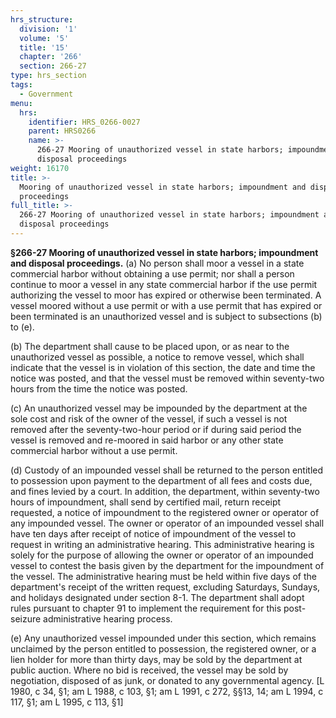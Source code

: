```yaml
---
hrs_structure:
  division: '1'
  volume: '5'
  title: '15'
  chapter: '266'
  section: 266-27
type: hrs_section
tags:
  - Government
menu:
  hrs:
    identifier: HRS_0266-0027
    parent: HRS0266
    name: >-
      266-27 Mooring of unauthorized vessel in state harbors; impoundment and
      disposal proceedings
weight: 16170
title: >-
  Mooring of unauthorized vessel in state harbors; impoundment and disposal
  proceedings
full_title: >-
  266-27 Mooring of unauthorized vessel in state harbors; impoundment and
  disposal proceedings
---
```

**§266-27 Mooring of unauthorized vessel in state harbors; impoundment and disposal proceedings.** (a) No person shall moor a vessel in a state commercial harbor without obtaining a use permit; nor shall a person continue to moor a vessel in any state commercial harbor if the use permit authorizing the vessel to moor has expired or otherwise been terminated. A vessel moored without a use permit or with a use permit that has expired or been terminated is an unauthorized vessel and is subject to subsections (b) to (e).

(b) The department shall cause to be placed upon, or as near to the unauthorized vessel as possible, a notice to remove vessel, which shall indicate that the vessel is in violation of this section, the date and time the notice was posted, and that the vessel must be removed within seventy-two hours from the time the notice was posted.

(c) An unauthorized vessel may be impounded by the department at the sole cost and risk of the owner of the vessel, if such a vessel is not removed after the seventy-two-hour period or if during said period the vessel is removed and re-moored in said harbor or any other state commercial harbor without a use permit.

(d) Custody of an impounded vessel shall be returned to the person entitled to possession upon payment to the department of all fees and costs due, and fines levied by a court. In addition, the department, within seventy-two hours of impoundment, shall send by certified mail, return receipt requested, a notice of impoundment to the registered owner or operator of any impounded vessel. The owner or operator of an impounded vessel shall have ten days after receipt of notice of impoundment of the vessel to request in writing an administrative hearing. This administrative hearing is solely for the purpose of allowing the owner or operator of an impounded vessel to contest the basis given by the department for the impoundment of the vessel. The administrative hearing must be held within five days of the department's receipt of the written request, excluding Saturdays, Sundays, and holidays designated under section 8-1\. The department shall adopt rules pursuant to chapter 91 to implement the requirement for this post-seizure administrative hearing process.

(e) Any unauthorized vessel impounded under this section, which remains unclaimed by the person entitled to possession, the registered owner, or a lien holder for more than thirty days, may be sold by the department at public auction. Where no bid is received, the vessel may be sold by negotiation, disposed of as junk, or donated to any governmental agency. [L 1980, c 34, §1; am L 1988, c 103, §1; am L 1991, c 272, §§13, 14; am L 1994, c 117, §1; am L 1995, c 113, §1]